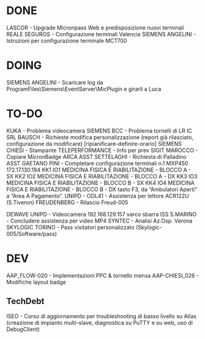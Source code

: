 # DONE
LASCOR - Upgrade Micronpass Web e predisposizione nuovi terminali
REALE SEGUROS - Configurazione terminali Valencia
SIEMENS ANGELINI - Istruzioni per configurazione terminale MCT700

# DOING
SIEMENS ANGELINI - Scaricare log da ProgramFiles\Siemens\EventServer\MicPlugin e girarli a Luca


# TO-DO
KUKA - Problema videocamera
SIEMENS BCC - Problema tornelli di LR
IC SRL BAUSCH - Richieste modifica personalizzazione (report già rilasciato, configurazione da modificare)
[ripianificare-definire-orario] SIEMENS CHIESI - Stampante 
TELEPERFORMANCE - Info per prev
SIGIT MAROCCO - Copiare MicronBadge
ARCA ASST SETTELAGHI - Richiesta di Palladino
ASST GAETANO PINI - Completare configurazione terminali
    n.1 MXP450 172.17.130.194
        KK1 IO1     MEDICINA FISICA E RIABILITAZIONE - BLOCCO A - SX
        KK2 IO2     MEDICINA FISICA E RIABILITAZIONE - BLOCCO A - DX
        KK3 IO3     MEDICINA FISICA E RIABILITAZIONE - BLOCCO B - SX
        KK4 IO4     MEDICINA FISICA E RIABILITAZIONE - BLOCCO B - DX
    tasto F3,  da “Ambulatori Aperti” a “Area A Pagamento”.
UNIPD - ODL41 - Assistenza per lettore ACR122U (S.Tiveron)
FREUDENBERG - Rilascio Freud-005

DEWAVE
UNIPD - Videocamera 192.168.129.157 varco sbarra 
ISS S.MARINO - Concludere assistenza per video MP4 
SYNTEC - Analisi Az.Osp. Verona
SKYLOGIC TORINO - Pass visitatori personalizzato (Skylogic-005/Software/pass)

# DEV
AAP_FLOW-020 - Implementazioni PPC & tornello mensa
AAP-CHIESI_026 - Modifiche layout badge
## TechDebt
ISEO - Corso di aggiornamento per troubleshooting di basso livello su Atlas (creazione di impianto multi-slave, diagnostica su PuTTY e su web, uso di DebugClient)
